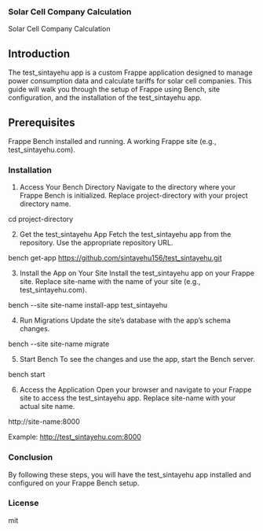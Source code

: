 ### Solar Cell Company Calculation

Solar Cell Company Calculation


## Introduction
The test_sintayehu app is a custom Frappe application designed to manage power consumption data and calculate tariffs for solar cell companies. This guide will walk you through the setup of Frappe using Bench, site configuration, and the installation of the test_sintayehu app.

## Prerequisites

Frappe Bench installed and running.
A working Frappe site (e.g., test_sintayehu.com).

### Installation

1. Access Your Bench Directory
Navigate to the directory where your Frappe Bench is initialized. Replace project-directory with your project directory name.

cd project-directory

2. Get the test_sintayehu App
Fetch the test_sintayehu app from the repository. Use the appropriate repository URL.

bench get-app https://github.com/sintayehu156/test_sintayehu.git

3. Install the App on Your Site
Install the test_sintayehu app on your Frappe site. Replace site-name with the name of your site (e.g., test_sintayehu.com).

bench --site site-name install-app test_sintayehu

4. Run Migrations
Update the site’s database with the app’s schema changes.

bench --site site-name migrate

5. Start Bench
To see the changes and use the app, start the Bench server.

bench start

6. Access the Application
Open your browser and navigate to your Frappe site to access the test_sintayehu app. Replace site-name with your actual site name.

http://site-name:8000

Example:
http://test_sintayehu.com:8000

### Conclusion
By following these steps, you will have the test_sintayehu app installed and configured on your Frappe Bench setup.


### License

mit
